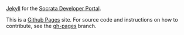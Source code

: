 [Jekyll](http://jekyllrb.com/) for the [Socrata Developer Portal](http://dev.socrata.com).

This is a [Github Pages](http://pages.github.com/) site. For source code and instructions on how to contribute, see the [gh-pages](https://github.com/socrata/dev.socrata.com/tree/gh-pages) branch.
